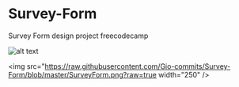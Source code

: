 # Survey-Form
Survey Form design project freecodecamp


![alt text](https://raw.githubusercontent.com/Gio-commits/Survey-Form/blob/master/SurveyForm.png)

<img src="https://raw.githubusercontent.com/Gio-commits/Survey-Form/blob/master/SurveyForm.png?raw=true width="250" />
